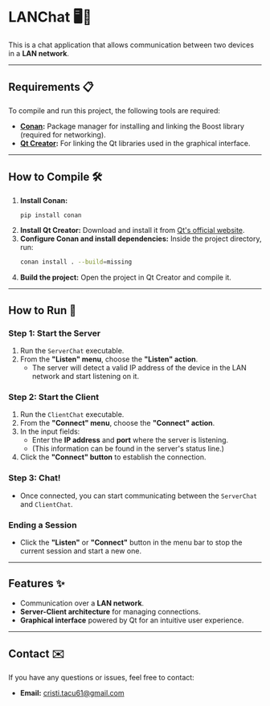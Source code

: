
# LANChat 🖥️💬

This is a chat application that allows communication between two devices in a **LAN network**.

---

## Requirements 📋
To compile and run this project, the following tools are required:
- **[Conan](https://conan.io/):** Package manager for installing and linking the Boost library (required for networking).
- **[Qt Creator](https://www.qt.io/product/development-tools):** For linking the Qt libraries used in the graphical interface.

---

## How to Compile 🛠️
1. **Install Conan:**
   ```bash
   pip install conan
   ```
2. **Install Qt Creator:** Download and install it from [Qt's official website](https://www.qt.io/download).
3. **Configure Conan and install dependencies:**
   Inside the project directory, run:
   ```bash
   conan install . --build=missing
   ```
4. **Build the project:** Open the project in Qt Creator and compile it.

---

## How to Run 🚀
### Step 1: Start the Server
1. Run the `ServerChat` executable.
2. From the **"Listen" menu**, choose the **"Listen" action**.
   - The server will detect a valid IP address of the device in the LAN network and start listening on it.

### Step 2: Start the Client
1. Run the `ClientChat` executable.
2. From the **"Connect" menu**, choose the **"Connect" action**.
3. In the input fields:
   - Enter the **IP address** and **port** where the server is listening.
   - (This information can be found in the server's status line.)
4. Click the **"Connect" button** to establish the connection.

### Step 3: Chat!
- Once connected, you can start communicating between the `ServerChat` and `ClientChat`.

### Ending a Session
- Click the **"Listen"** or **"Connect"** button in the menu bar to stop the current session and start a new one.

---

## Features ✨
- Communication over a **LAN network**.
- **Server-Client architecture** for managing connections.
- **Graphical interface** powered by Qt for an intuitive user experience.

---

## Contact ✉️
If you have any questions or issues, feel free to contact:
- **Email:** cristi.tacu61@gmail.com